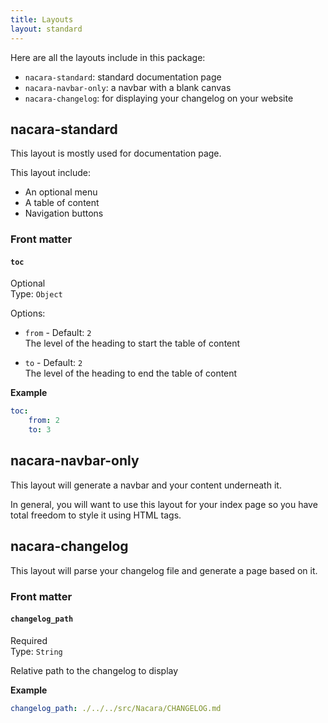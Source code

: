 ```yaml
---
title: Layouts
layout: standard
---
```


Here are all the layouts include in this package:

- `nacara-standard`: standard documentation page
- `nacara-navbar-only`: a navbar with a blank canvas
- `nacara-changelog`: for displaying your changelog on your website

## nacara-standard

This layout is mostly used for documentation page.

This layout include:

- An optional menu
- A table of content
- Navigation buttons

### Front matter

#### `toc`

Optional</br>
Type: `Object`

Options:

- `from` - Default: `2`</br>
    The level of the heading to start the table of content

- `to` - Default: `2`</br>
    The level of the heading to end the table of content

**Example**

```yml
toc:
    from: 2
    to: 3
```

## nacara-navbar-only

This layout will generate a navbar and your content underneath it.

In general, you will want to use this layout for your index page so you have total freedom to style it using HTML tags.

## nacara-changelog

This layout will parse your changelog file and generate a page based on it.

### Front matter

#### `changelog_path`

Required</br>
Type: `String`

Relative path to the changelog to display

**Example**

```yml
changelog_path: ./../../src/Nacara/CHANGELOG.md
```
